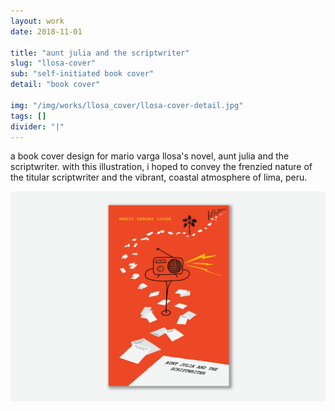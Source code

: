 ```yaml
---
layout: work
date: 2018-11-01

title: "aunt julia and the scriptwriter"
slug: "llosa-cover"
sub: "self-initiated book cover"
detail: "book cover"

img: "/img/works/llosa_cover/llosa-cover-detail.jpg"
tags: []
divider: "|"
---
```


a book cover design for mario varga llosa's novel, aunt julia and the scriptwriter. with this illustration, i hoped to convey the frenzied nature of the titular scriptwriter and the vibrant, coastal atmosphere of lima, peru. 

![llosa cover](/img/works/llosa_cover/llosa-cover-full.jpg)
